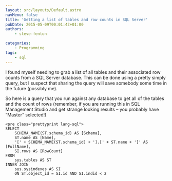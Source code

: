 ```yaml
---
layout: src/layouts/Default.astro
navMenu: false
title: 'Getting a list of tables and row counts in SQL Server'
pubDate: 2015-05-09T00:01:42+01:00
authors:
    - steve-fenton

categories:
    - Programming
tags:
    - sql
---
```


I found myself needing to grab a list of all tables and their associated row counts from a SQL Server database. This can be done using a pretty simply query, but I suspect that sharing the query will save somebody some time in the future (possibly me).

So here is a query that you run against any database to get all of the tables and the count of rows (remember, if you are running this in SQL Management Studio and get strange looking results – you probably have “Master” selected!)

```
<pre class="prettyprint lang-sql">
SELECT
    SCHEMA_NAME(ST.schema_id) AS [Schema],
    ST.name AS [Name],
    '[' + SCHEMA_NAME(ST.schema_id) + '].[' + ST.name + ']' AS [FullName],
    SI.rows AS [RowCount]
FROM
    sys.tables AS ST
INNER JOIN
    sys.sysindexes AS SI
    ON ST.object_id = SI.id AND SI.indid < 2
```